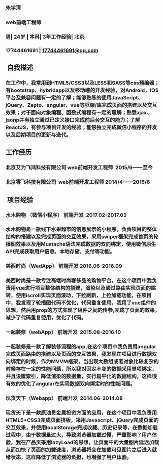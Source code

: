 ### 朱学清
### web前端工程师
### 男| 24岁 | 本科| 3年工作经验| 北京
### 17744461691 | 17744461691@qq.com
##  自我描述
### 在工作中，我常用到HTML5/CSS3以及LESS和SASS等css预编器；有bootstrap、hybridapp以及移动端的开发经验，对Android，IOS平台及兼容问题有一定的了解；能够熟练的使用JavaScript、jQuery、Zepto、angular、vue等框架/库完成页面的搭建以及交互效果；对于面向对象编程、函数式编程有一定的理解；熟悉ajax、jsonp并有独立通过已定义接口完成前后台交互的能力；了解ReactJS，有参与项目开发的经验；能够独立完成微信小程序的开发以及后期项目的更新与迭代。
## 工作经历
### 北京艾为飞鸿科技有限公司	web前端开发工程师  	2015/6——至今
### 北京霄飞科技有限公司  	web前端开发工程师	2014/4——2015/6
##  项目经验
### 水木购物 （微信小程序）	前端开发  	2017.02-2017.03

### 水木购物是一款线下水果超市的信息展示的小程序，负责项目的整体结构的搭建以及完成页面的交互效果，采用swiper框架完成首页的轮播图效果以及用Mustache语法完成数据的双向绑定，使用微信原生API完成获取用户信息，本地存储，支付等功能。

### 美西时尚（WedApp）	前端开发 2016.06-2016.09

### 美西时尚是一款专注高端时尚奢侈品的购物平台，在这个项目中我负责用vue进行项目整体结构的搭建，渲染以及通过路由实现页面的跳转，使用iscroll实现页面滚动，下拉刷新，上拉加载功能，在项目中，我发现了轮播图代码不优化，代码重复使用，我用了vue组件的思想，然后用prop的方式实现了组件之间的传参,完成了页面的效果，减少了代码重复使用，优化了代码。 

### 一起装修（webApp）	前端开发  	2015.08-2016.10  

### 一起装修是一款了解装修流程的app,在这个项目中我负责用angular完成页面路由的搭建以及页面的交互效果，我发现在项目进行数据双向绑定的时候，作为MVVM框架，当出现大数组或者对象比较复杂的时候存在一定的性能问题，所以我对固定不变的数据采用单项绑定，并且设置索引，降低渲染的数据量，实行扁平化的数据结构，这样很有效的优化了angular在实现数据双向绑定时的性能问题。

### 现货天下（Webapp） 	前端开发  	2014.06-2014.08

### 现货天下是一款原油贵金属投资方面的应用，在这个项目中我负责用HTML5+CSS3完成页面排版，采用Javascript、jQuery完成页面的交互效果，并使用localStorage完成收藏、历史记录等，在数据加载过程中，由于数据量过大，导致浏览器加载过慢，严重影响了用户体验，我在产品页采用lazyLoad的思想，让页面中的大量图片延迟加载从而加快了页面的加载速度，浏览器将会在加载可见图片之后进入就绪状态，这样降低了浏览器的负担，也增强了用户体验。
